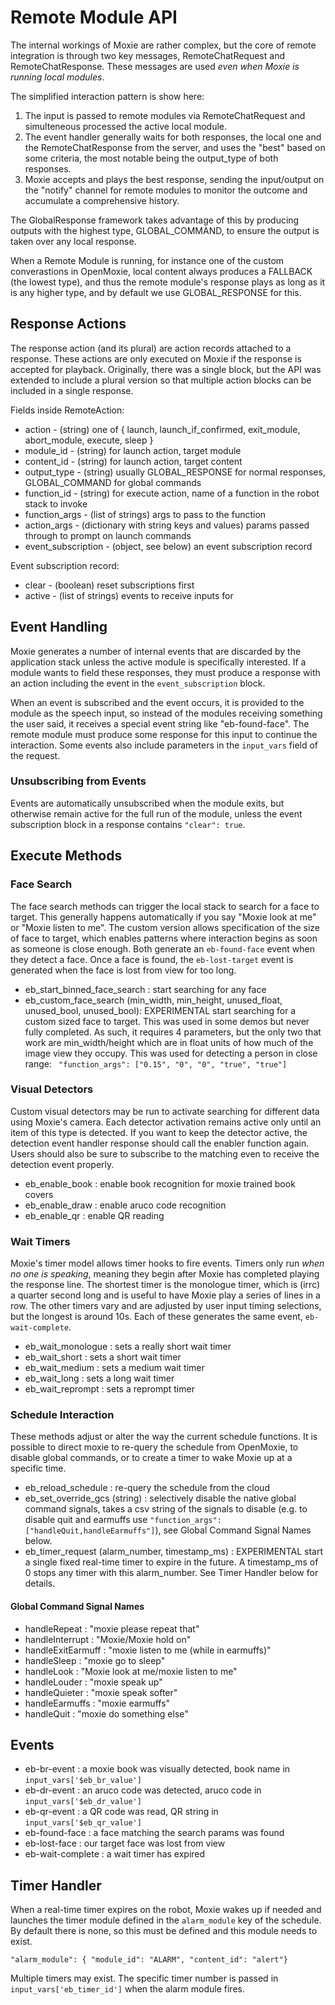 # Remote Module API

The internal workings of Moxie are rather complex, but the core of remote integration is through two key
messages, RemoteChatRequest and RemoteChatResponse.  These messages are used *even when Moxie is running
local modules*.

The simplified interaction pattern is show here:

1. The input is passed to remote modules via RemoteChatRequest and simulteneous processed the active local module.
2. The event handler generally waits for both responses, the local one and the RemoteChatResponse from the server, and uses the "best" based on some criteria, the most notable being the output_type of both responses.
3. Moxie accepts and plays the best response, sending the input/output on the "notify" channel for remote modules to monitor the outcome and accumulate a comprehensive history.

The GlobalResponse framework takes advantage of this by producing outputs with the highest type, GLOBAL_COMMAND, to ensure the output is taken over any local response.

When a Remote Module is running, for instance one of the custom converastions in OpenMoxie, local content always produces a FALLBACK (the lowest type), and thus the remote module's response plays as long as it
is any higher type, and by default we use GLOBAL_RESPONSE for this.

## Response Actions

The response action (and its plural) are action records attached to a response.  These actions are only
executed on Moxie if the response is accepted for playback.  Originally, there was a single block, but
the API was extended to include a plural version so that multiple action blocks can be included in a single
response.

Fields inside RemoteAction:

* action - (string) one of { launch, launch_if_confirmed, exit_module, abort_module, execute, sleep } 
* module_id - (string) for launch action, target module
* content_id - (string) for launch action, target content
* output_type - (string) usually GLOBAL_RESPONSE for normal responses, GLOBAL_COMMAND for global commands
* function_id - (string) for execute action, name of a function in the robot stack to invoke
* function_args - (list of strings) args to pass to the function
* action_args - (dictionary with string keys and values) params passed through to prompt on launch commands
* event_subscription - (object, see below) an event subscription record

Event subscription record:

* clear - (boolean) reset subscriptions first
* active - (list of strings) events to receive inputs for

## Event Handling

Moxie generates a number of internal events that are discarded by the application stack unless the active module is specifically interested.  If a module wants to field these responses, they must produce a response with an action including the event in the `event_subscription` block.

When an event is subscribed and the event occurs, it is provided to the module as the speech input, so instead of the modules receiving something the user said, it receives a special event string like "eb-found-face".  The remote module must produce some response for this input to continue the interaction.  Some events also include parameters in the `input_vars` field of the request.

### Unsubscribing from Events

Events are automatically unsubscribed when the module exits, but otherwise remain active for the full run 
of the module, unless the event subscription block in a response contains `"clear": true`.


## Execute Methods

### Face Search

The face search methods can trigger the local stack to search for a face to target.  This generally
happens automatically if you say "Moxie look at me" or "Moxie listen to me".  The custom version
allows specification of the size of face to target, which enables patterns where interaction begins
as soon as someone is close enough.  Both generate an `eb-found-face` event when they detect a face.
Once a face is found, the `eb-lost-target` event is generated when the face is lost from view for too long.

* eb_start_binned_face_search : start searching for any face
* eb_custom_face_search (min_width, min_height, unused_float, unused_bool, unused_bool): EXPERIMENTAL start searching for a custom sized face to target.  This was used in some demos but never fully completed.  As such, it requires 4 parameters, but the only two that work are min_width/height which are in float units of how much of the image view they occupy.  This was used for detecting a person in close range: ` "function_args": ["0.15", "0", "0", "true", "true"]`

### Visual Detectors

Custom visual detectors may be run to activate searching for different data using Moxie's camera.  Each 
detector activation remains active only until an item of this type is detected.  If you want to keep the
detector active, the detection event handler response should call the enabler function again.  Users should
also be sure to subscribe to the matching even to receive the detection event properly.

* eb_enable_book : enable book recognition for moxie trained book covers
* eb_enable_draw : enable aruco code recognition
* eb_enable_qr : enable QR reading

### Wait Timers

Moxie's timer model allows timer hooks to fire events.  Timers only run *when no one is speaking*, meaning they begin after Moxie has completed playing the response line.  The shortest timer is the monologue timer,
which is (irrc) a quarter second long and is useful to have Moxie play a series of lines in a row.  The other timers vary and are adjusted by user input timing selections, but the longest is around 10s.  Each of these generates the same event, `eb-wait-complete`.

* eb_wait_monologue : sets a really short wait timer
* eb_wait_short : sets a short wait timer
* eb_wait_medium : sets a medium wait timer
* eb_wait_long : sets a long wait timer
* eb_wait_reprompt : sets a reprompt timer

### Schedule Interaction

These methods adjust or alter the way the current schedule functions.  It is possible to direct moxie to
re-query the schedule from OpenMoxie, to disable global commands, or to create a timer to wake Moxie up
at a specific time.

* eb_reload_schedule : re-query the schedule from the cloud
* eb_set_override_gcs (string) : selectively disable the native global command signals, takes a csv string of the signals to disable (e.g. to disable quit and earmuffs use `"function_args": ["handleQuit,handleEarmuffs"]`), see Global Command Signal Names below.
* eb_timer_request (alarm_number, timestamp_ms) : EXPERIMENTAL start a single fixed real-time timer to expire in the future.  A timestamp_ms of 0 stops any timer with this alarm_number.  See Timer Handler below for details.

#### Global Command Signal Names

* handleRepeat : "moxie please repeat that"
* handleInterrupt : "Moxie/Moxie hold on"
* handleExitEarmuff : "moxie listen to me (while in earmuffs)"
* handleSleep : "moxie go to sleep"
* handleLook : "Moxie look at me/moxie listen to me"
* handleLouder : "moxie speak up"
* handleQuieter : "moxie speak softer"
* handleEarmuffs : "moxie earmuffs"
* handleQuit : "moxie do something else"

## Events

* eb-br-event : a moxie book was visually detected, book name in `input_vars['$eb_br_value']`
* eb-dr-event : an aruco code was detected, aruco code in `input_vars['$eb_dr_value']`
* eb-qr-event : a QR code was read, QR string in `input_vars['$eb_qr_value']`
* eb-found-face : a face matching the search params was found
* eb-lost-face : our target face was lost from view
* eb-wait-complete : a wait timer has expired

## Timer Handler

When a real-time timer expires on the robot, Moxie wakes up if needed and launches the timer module defined in the `alarm_module` key of the schedule.  By default there is none, so this must be defined and this module needs to exist.

```
"alarm_module": { "module_id": "ALARM", "content_id": "alert"}
```

Multiple timers may exist.  The specific timer number is passed in `input_vars['eb_timer_id']` when the alarm module fires.
